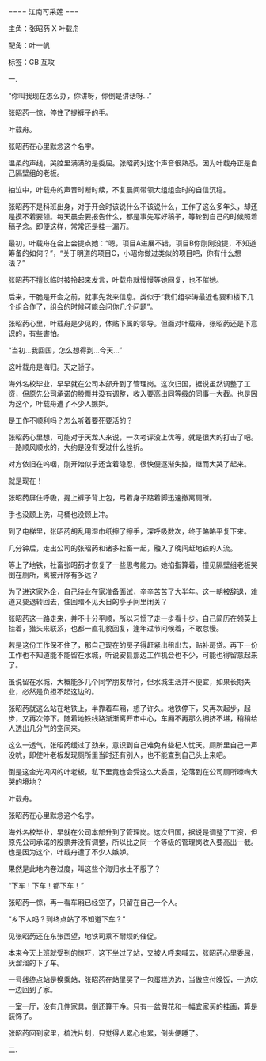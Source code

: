 


==== 江南可采莲  ===


主角：张昭菂 X 叶载舟

配角：叶一帆

标签：GB 互攻

一.

“你叫我现在怎么办，你讲呀，你倒是讲话呀…”

张昭菂一惊，停住了提裤子的手。

叶载舟。

张昭菂在心里默念这个名字。

温柔的声线，哭腔里满满的是委屈。张昭菂对这个声音很熟悉，因为叶载舟正是自己隔壁组的老板。

抽泣中，叶载舟的声音时断时续，不复晨间带领大组组会时的自信沉稳。

张昭菂不是科班出身，对于开会时该说什么不该说什么，工作了这么多年头，却还是摸不着要领。每天晨会要报告什么，都是事先写好稿子，等轮到自己的时候照着稿子念。即便这样，常常还是挂一漏万。

最初，叶载舟在会上会提点她：“嗯，项目A进展不错，项目B你刚刚没提，不知道筹备的如何？”，“关于明道的项目C，小昭你做过类似的项目吧，你有什么想法？”

张昭菂不擅长临时被拎起来发言，叶载舟就慢慢等她回复，也不催她。

后来，干脆是开会之前，就事先发来信息。类似于“我们组李涛最近也要和楼下几个组合作了，组会的时候可能会问你几个问题”。

张昭菂心里，叶载舟是少见的，体贴下属的领导。但面对叶载舟，张昭菂还是下意识的，有些害怕。

“当初...我回国，怎么想得到...今天…”

这叶载舟是海归。天之骄子。

海外名校毕业，早早就在公司本部升到了管理岗。这次归国，据说虽然调整了工资，但原先公司承诺的股票并没有调整，收入要高出同等级的同事一大截。也是因为这个，叶载舟遭了不少人嫉妒。

是工作不顺利吗？怎么听着要死要活的？

张昭菂心里想，可能对于天龙人来说，一次考评没上优等，就是很大的打击了吧。一路顺风顺水的，大约是没有受过什么挫折。

对方依旧在呜咽，刚开始似乎还含着隐忍，很快便逐渐失控，继而大哭了起来。

就是现在！

张昭菂屏住呼吸，提上裤子背上包，弓着身子踮着脚迅速撤离厕所。

手也没顾上洗，马桶也没顾上冲。

到了电梯里，张昭菂胡乱用湿巾纸擦了擦手，深呼吸数次，终于略略平复下来。

几分钟后，走出公司的张昭菂和诸多社畜一起，融入了晚间赶地铁的人流。

等上了地铁，社畜张昭菂才恢复了一些思考能力。她掐指算着，撞见隔壁组老板哭倒在厕所，离被开除有多远？

为了进这家外企，自己待业在家准备面试，辛辛苦苦了大半年。这一朝被辞退，难道又要退转回去，住回暗不见天日的亭子间里闭关？

张昭菂这一路走来，并不十分平顺，所以习惯了走一步看十步。自己简历在领英上挂着，猎头来联系，也都一直礼貌回复，逢年过节问候着，不敢怠慢。

若是这份工作保不住了，那自己现在的房子得赶紧出租出去，贴补房贷。再下一份工作也不知道能不能留在水城，听说安县那边工作机会也不少，可能也得留意起来了。

虽说留在水城，大概能多几个同学朋友帮衬，但水城生活并不便宜，如果长期失业，必然是负担不起这边的。

张昭菂就这么站在地铁上，半靠着车厢，想了许久。地铁停下，又再次起步，起步，又再次停下。随着地铁线路渐渐离开市中心，车厢不再那么拥挤不堪，稍稍给人透出几分气的空间来。

这么一透气，张昭菂缓过了劲来，意识到自己难免有些杞人忧天。厕所里自己一声没吭，即使叶老板发现厕所里当时还有别人，也不能查到自己头上来吧。

倒是这金光闪闪的叶老板，私下里竟也会受这么大委屈，沦落到在公司厕所嚎啕大哭的境地？

叶载舟。

张昭菂在心里默念这个名字。

海外名校毕业，早就在公司本部升到了管理岗。这次归国，据说是调整了工资，但原先公司承诺的股票并没有调整，所以比之同一个等级的管理岗收入要高出一截。也是因为这个，叶载舟遭了不少人嫉妒。

果然是此地内卷过度，叫这些个海归水土不服了？

“下车！下车！都下车！”

张昭菂一惊，再一看车厢已经空了，只留在自己一个人。

“乡下人吗？到终点站了不知道下车？”

见张昭菂还在东张西望，地铁司乘不耐烦的催促。

本来今天上班就受到的惊吓，这下坐过了站，又被人呼来喊去，张昭菂心里委屈，灰溜溜的下了车。

一号线终点站是换乘站，张昭菂在站里买了一包蛋糕边边，当做应付晚饭，一边吃一边回到了家。

一室一厅，没有几件家具，倒还算干净。只有一盆假花和一幅宜家买的挂画，算是装饰了。

张昭菂回到家里，梳洗片刻，只觉得人累心也累，倒头便睡了。

二.